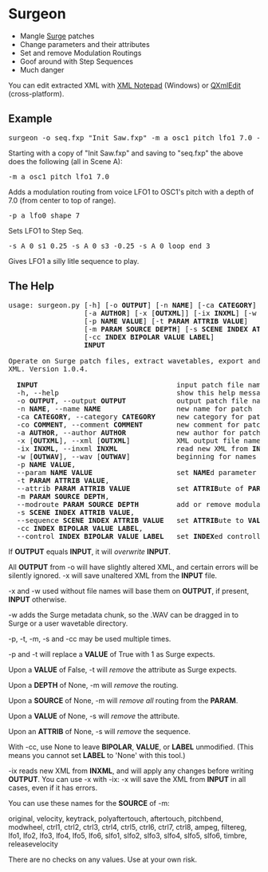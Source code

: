 # Surgeon

* Mangle [Surge](https://surge-synthesizer.github.io/) patches
* Change parameters and their attributes
* Set and remove Modulation Routings
* Goof around with Step Sequences
* Much danger

You can edit extracted XML with [XML Notepad](https://github.com/microsoft/xmlnotepad) (Windows)
or [QXmlEdit](https://github.com/lbellonda/qxmledit) (cross-platform).

## Example
<pre>surgeon -o seq.fxp "Init Saw.fxp" -m a_osc1_pitch lfo1 7.0 -p a_lfo0_shape 7 -s A 0 s1 0.25 -s A 0 s3 -0.25 -s A 0 loop_end 3</pre>

Starting with a copy of "Init Saw.fxp" and saving to "seq.fxp" the above does the following (all in Scene A):

<pre>-m a_osc1_pitch lfo1 7.0</pre>Adds a modulation routing from voice LFO1 to OSC1's pitch with a depth of 7.0 (from center to top of range).

<pre>-p a_lfo0_shape 7</pre>Sets LFO1 to Step Seq.

<pre>-s A 0 s1 0.25 -s A 0 s3 -0.25 -s A 0 loop_end 3</pre>Gives LFO1 a silly litle sequence to play.

## The Help
<pre>
usage: surgeon.py [-h] [-o <b>OUTPUT</b>] [-n <b>NAME</b>] [-ca <b>CATEGORY</b>] [-co <b>COMMENT</b>]
                  [-a <b>AUTHOR</b>] [-x [<b>OUTXML</b>]] [-ix <b>INXML</b>] [-w [<b>OUTWAV</b>]]
                  [-p <b>NAME</b> <b>VALUE</b>] [-t <b>PARAM</b> <b>ATTRIB</b> <b>VALUE</b>]
                  [-m <b>PARAM</b> <b>SOURCE</b> <b>DEPTH</b>] [-s <b>SCENE</b> <b>INDEX</b> <b>ATTRIB</b> <b>VALUE</b>]
                  [-cc <b>INDEX</b> <b>BIPOLAR</b> <b>VALUE</b> <b>LABEL</b>]
                  <b>INPUT</b>

Operate on Surge patch files, extract wavetables, export and import
XML. Version 1.0.4.

  <b>INPUT</b>                                 input patch file name
  -h, --help                            show this help message and exit
  -o <b>OUTPUT</b>, --output <b>OUTPUT</b>            output patch file name
  -n <b>NAME</b>, --name <b>NAME</b>                  new name for patch
  -ca <b>CATEGORY</b>, --category <b>CATEGORY</b>     new category for patch
  -co <b>COMMENT</b>, --comment <b>COMMENT</b>        new comment for patch
  -a <b>AUTHOR</b>, --author <b>AUTHOR</b>            new author for patch
  -x [<b>OUTXML</b>], --xml [<b>OUTXML</b>]           XML output file name
  -ix <b>INXML</b>, --inxml <b>INXML</b>              read new XML from <b>INXML</b>
  -w [<b>OUTWAV</b>], --wav [<b>OUTWAV</b>]           beginning for names of .WAV files
  -p <b>NAME</b> <b>VALUE</b>,
  --param <b>NAME</b> <b>VALUE</b>                    set <b>NAME</b>d parameter to <b>VALUE</b>
  -t <b>PARAM</b> <b>ATTRIB</b> <b>VALUE</b>,
  --attrib <b>PARAM</b> <b>ATTRIB</b> <b>VALUE</b>           set <b>ATTRIB</b>ute of <b>PARAM</b>eter to <b>VALUE</b>
  -m <b>PARAM</b> <b>SOURCE</b> <b>DEPTH</b>,
  --modroute <b>PARAM</b> <b>SOURCE</b> <b>DEPTH</b>         add or remove modulation routing
  -s <b>SCENE</b> <b>INDEX</b> <b>ATTRIB</b> <b>VALUE</b>,
  --sequence <b>SCENE</b> <b>INDEX</b> <b>ATTRIB</b> <b>VALUE</b>   set <b>ATTRIB</b>ute to <b>VALUE</b> in <b>INDEX</b>ed sequence in <b>SCENE</b>
  -cc <b>INDEX</b> <b>BIPOLAR</b> <b>VALUE</b> <b>LABEL</b>,
  --control <b>INDEX</b> <b>BIPOLAR</b> <b>VALUE</b> <b>LABEL</b>   set <b>INDEX</b>ed controller's state</pre>

If <b>OUTPUT</b> equals <b>INPUT</b>, it will *overwrite* <b>INPUT</b>.

All <b>OUTPUT</b> from -o will have slightly altered XML, and certain errors
will be silently ignored. -x will save unaltered XML from the <b>INPUT</b>
file.

-x and -w used without file names will base them on <b>OUTPUT</b>, if
present, <b>INPUT</b> otherwise.

-w adds the Surge metadata chunk, so the .WAV can be dragged in to
Surge or a user wavetable directory.

-p, -t, -m, -s and -cc may be used multiple times.

-p and -t will replace a <b>VALUE</b> of True with 1 as Surge expects.

Upon a <b>VALUE</b> of False, -t will *remove* the attribute as Surge
expects.

Upon a <b>DEPTH</b> of None, -m will *remove* the routing.

Upon a <b>SOURCE</b> of None, -m will *remove all* routing from the <b>PARAM</b>.

Upon a <b>VALUE</b> of None, -s will *remove* the attribute.

Upon an <b>ATTRIB</b> of None, -s will *remove* the sequence.

With -cc, use None to leave <b>BIPOLAR</b>, <b>VALUE</b>, or <b>LABEL</b> unmodified. (This
means you cannot set <b>LABEL</b> to 'None' with this tool.)

-ix reads new XML from <b>INXML</b>, and will apply any changes before
writing <b>OUTPUT</b>. You can use -x with -ix: -x will save the XML from
<b>INPUT</b> in all cases, even if it has errors.

You can use these names for the <b>SOURCE</b> of -m:

original, velocity, keytrack, polyaftertouch, aftertouch, pitchbend,
modwheel, ctrl1, ctrl2, ctrl3, ctrl4, ctrl5, ctrl6, ctrl7, ctrl8,
ampeg, filtereg, lfo1, lfo2, lfo3, lfo4, lfo5, lfo6, slfo1, slfo2,
slfo3, slfo4, slfo5, slfo6, timbre, releasevelocity

There are no checks on any values. Use at your own risk.